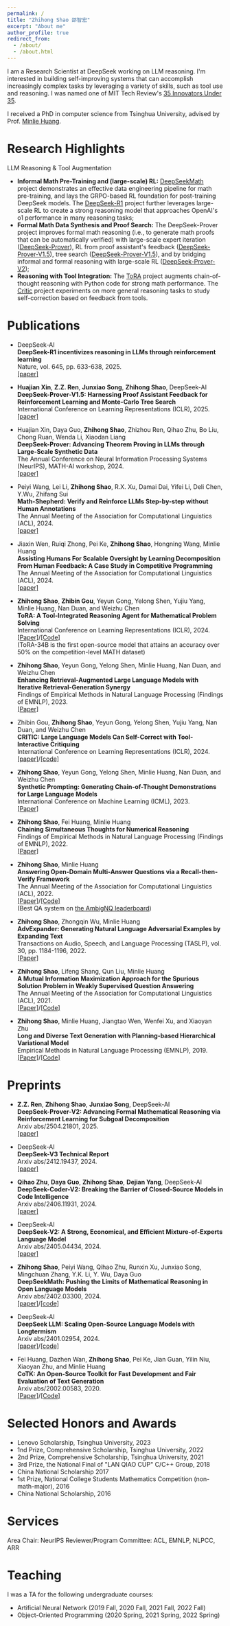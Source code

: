 ```yaml
---
permalink: /
title: "Zhihong Shao 邵智宏"
excerpt: "About me"
author_profile: true
redirect_from: 
  - /about/
  - /about.html
---
```


<!-- I did my Ph.D. at the [Conversational AI Group](http://coai.cs.tsinghua.edu.cn/), Department of Computer Science and Technology, Tsinghua University.
I'm fortunate to be advised by Prof. [Minlie Huang](http://coai.cs.tsinghua.edu.cn/hml). -->
<!-- Prior to joining CoAI, I received B.E. in Computer Science and Technology from Beihang University. -->

I am a Research Scientist at DeepSeek working on LLM reasoning.
I'm interested in building self-improving systems that can accomplish increasingly complex tasks by leveraging a variety of skills, such as tool use and reasoning.
I was named one of MIT Tech Review's [35 Innovators Under 35](https://tr35.mittrchina.com/annual-winner?title=2024).

I received a PhD in computer science from Tsinghua University, advised by Prof. [Minlie Huang](http://coai.cs.tsinghua.edu.cn/hml).

<!-- My recent work has focused on
+ Knowledge-grounded reasoning ([Iter-RetGen](https://arxiv.org/abs/2305.15294) & [RECTIFY](https://arxiv.org/abs/2110.08544))
+ Tool-augmented reasoning ([Synthetic Prompting](https://arxiv.org/abs/2302.00618), [ToRA](https://arxiv.org/abs/2309.17452), [Critic](https://arxiv.org/abs/2305.11738), [CANTOR](https://arxiv.org/abs/2211.16482) & [MIMAX](https://arxiv.org/abs/2106.07174))
+ Robust classification and text matching (e.g., paraphrase detection and natural language inference) ([AdvExpander](https://ieeexplore.ieee.org/document/9622188)) -->

Research Highlights
======
LLM Reasoning & Tool Augmentation
+ **Informal Math Pre-Training and (large-scale) RL:** [DeepSeekMath](https://arxiv.org/abs/2402.03300) project demonstrates an effective data engineering pipeline for math pre-training, and lays the GRPO-based RL foundation for post-training DeepSeek models. The [DeepSeek-R1](https://arxiv.org/abs/2501.12948) project further leverages large-scale RL to create a strong reasoning model that approaches OpenAI's o1 performance in many reasoning tasks;
+ **Formal Math Data Synthesis and Proof Search:** The DeepSeek-Prover project improves formal math reasoning (i.e., to generate math proofs that can be automatically verified) with large-scale expert iteration ([DeepSeek-Prover](https://arxiv.org/abs/2405.14333)), RL from proof assistant's feedback ([DeepSeek-Prover-V1.5](https://arxiv.org/abs/2408.08152)), tree search ([DeepSeek-Prover-V1.5](https://arxiv.org/abs/2408.08152)), and by bridging informal and formal reasoning with large-scale RL ([DeepSeek-Prover-V2](https://arxiv.org/abs/2504.21801));
+ **Reasoning with Tool Integration:** The [ToRA](https://arxiv.org/abs/2309.17452) project augments chain-of-thought reasoning with Python code for strong math performance. The [Critic](https://arxiv.org/abs/2305.11738) project experiments on more general reasoning tasks to study self-correction based on feedback from tools.

<!-- Education
======

+ 2019.9 - 2024.7: Ph.D. Student, Department of Computer Science and Technology, Tsinghua University
+ 2015.9 - 2019.6: B.E., Department of Computer Science and Technology, Beihang University -->

Publications
======

+ DeepSeek-AI \
  **DeepSeek-R1 incentivizes reasoning in LLMs through reinforcement learning**\
  Nature, vol. 645, pp. 633-638, 2025.\
  [[paper]](https://www.nature.com/articles/s41586-025-09422-z)

+ **Huajian Xin**, **Z.Z. Ren**, **Junxiao Song**, **Zhihong Shao**, DeepSeek-AI \
  **DeepSeek-Prover-V1.5: Harnessing Proof Assistant Feedback for Reinforcement Learning and Monte-Carlo Tree Search**\
  International Conference on Learning Representations (ICLR), 2025.\
  [[paper]](https://arxiv.org/abs/2408.08152)

+ Huajian Xin, Daya Guo, **Zhihong Shao**, Zhizhou Ren, Qihao Zhu, Bo Liu, Chong Ruan, Wenda Li, Xiaodan Liang \
  **DeepSeek-Prover: Advancing Theorem Proving in LLMs through Large-Scale Synthetic Data**\
  The Annual Conference on Neural Information Processing Systems (NeurIPS), MATH-AI workshop, 2024.\
  [[paper]](https://arxiv.org/abs/2405.14333)

+ Peiyi Wang, Lei Li, **Zhihong Shao**, R.X. Xu, Damai Dai, Yifei Li, Deli Chen, Y.Wu, Zhifang Sui\
  **Math-Shepherd: Verify and Reinforce LLMs Step-by-step without Human Annotations**\
  The Annual Meeting of the Association for Computational Linguistics (ACL), 2024.\
  [[paper]](https://arxiv.org/abs/2312.08935)

+ Jiaxin Wen, Ruiqi Zhong, Pei Ke, **Zhihong Shao**, Hongning Wang, Minlie Huang\
  **Assisting Humans For Scalable Oversight by Learning Decomposition From Human Feedback: A Case Study in Competitive Programming**\
  The Annual Meeting of the Association for Computational Linguistics (ACL), 2024.\
  [[paper]](https://openreview.net/pdf?id=A2WwF6b7dW)

+ **Zhihong Shao**, **Zhibin Gou**, Yeyun Gong, Yelong Shen, Yujiu Yang, Minlie Huang, Nan Duan, and Weizhu Chen\
  **ToRA: A Tool-Integrated Reasoning Agent for Mathematical Problem Solving**\
  International Conference on Learning Representations (ICLR), 2024.\
  [[Paper]](https://arxiv.org/abs/2309.17452)/[[Code]](https://github.com/microsoft/tora)\
  (ToRA-34B is the first open-source model that attains an accuracy over 50% on the competition-level MATH dataset)

+ **Zhihong Shao**, Yeyun Gong, Yelong Shen, Minlie Huang, Nan Duan, and Weizhu Chen\
  **Enhancing Retrieval-Augmented Large Language Models with Iterative Retrieval-Generation Synergy**\
  Findings of Empirical Methods in Natural Language Processing (Findings of EMNLP), 2023.\
  [[Paper]](https://arxiv.org/abs/2305.15294)

+ Zhibin Gou, **Zhihong Shao**, Yeyun Gong, Yelong Shen, Yujiu Yang, Nan Duan, and Weizhu Chen\
  **CRITIC: Large Language Models Can Self-Correct with Tool-Interactive Critiquing**\
  International Conference on Learning Representations (ICLR), 2024.\
  [[paper]](https://arxiv.org/abs/2305.11738)/[[code]](https://github.com/microsoft/ProphetNet/tree/master/CRITIC)

+ **Zhihong Shao**, Yeyun Gong, Yelong Shen, Minlie Huang, Nan Duan, and Weizhu Chen\
  **Synthetic Prompting: Generating Chain-of-Thought Demonstrations for Large Language Models**\
  International Conference on Machine Learning (ICML), 2023.\
  [[Paper]](https://arxiv.org/abs/2302.00618)

+ **Zhihong Shao**, Fei Huang, Minlie Huang\
  **Chaining Simultaneous Thoughts for Numerical Reasoning**\
  Findings of Empirical Methods in Natural Language Processing (Findings of EMNLP), 2022.\
  [[Paper]](https://arxiv.org/abs/2211.16482)

+ **Zhihong Shao**, Minlie Huang\
  **Answering Open-Domain Multi-Answer Questions via a Recall-then-Verify Framework**\
  The Annual Meeting of the Association for Computational Linguistics (ACL), 2022.\
  [[Paper]](https://arxiv.org/abs/2110.08544)/[[Code]](https://github.com/ZhihongShao/RECTIFY)\
  (Best QA system on [the AmbigNQ leaderboard](https://nlp.cs.washington.edu/ambigqa/leaderboard.html))

+ **Zhihong Shao**, Zhongqin Wu, Minlie Huang\
  **AdvExpander: Generating Natural Language Adversarial Examples by Expanding Text**\
  Transactions on Audio, Speech, and Language Processing (TASLP), vol. 30, pp. 1184-1196, 2022.\
  [[Paper]](https://ieeexplore.ieee.org/document/9622188)

+ **Zhihong Shao**, Lifeng Shang, Qun Liu, Minlie Huang\
  **A Mutual Information Maximization Approach for the Spurious Solution Problem in Weakly Supervised Question Answering**\
  The Annual Meeting of the Association for Computational Linguistics (ACL), 2021.\
  [[Paper]](https://arxiv.org/abs/2106.07174)/[[Code]](https://github.com/ZhihongShao/MIMAX)

+ **Zhihong Shao**, Minlie Huang, Jiangtao Wen, Wenfei Xu, and Xiaoyan Zhu\
  **Long and Diverse Text Generation with Planning-based Hierarchical Variational Model**\
  Empirical Methods in Natural Language Processing (EMNLP), 2019.\
  [[Paper]](https://arxiv.org/abs/1908.06605)/[[Code]](https://github.com/ZhihongShao/Planning-based-Hierarchical-Variational-Model)

Preprints
======

+ **Z.Z. Ren**, **Zhihong Shao**, **Junxiao Song**, DeepSeek-AI \
  **DeepSeek-Prover-V2: Advancing Formal Mathematical Reasoning via Reinforcement Learning for Subgoal Decomposition**\
  Arxiv abs/2504.21801, 2025.\
  [[paper]](https://arxiv.org/abs/2504.21801)

+ DeepSeek-AI \
  **DeepSeek-V3 Technical Report**\
  Arxiv abs/2412.19437, 2024.\
  [[paper]](https://arxiv.org/abs/2412.19437)

+ **Qihao Zhu**, **Daya Guo**, **Zhihong Shao**, **Dejian Yang**, DeepSeek-AI \
  **DeepSeek-Coder-V2: Breaking the Barrier of Closed-Source Models in Code Intelligence**\
  Arxiv abs/2406.11931, 2024.\
  [[paper]](https://arxiv.org/abs/2406.11931)

+ DeepSeek-AI \
  **DeepSeek-V2: A Strong, Economical, and Efficient Mixture-of-Experts Language Model**\
  Arxiv abs/2405.04434, 2024.\
  [[paper]](https://arxiv.org/abs/2405.04434)

+ **Zhihong Shao**, Peiyi Wang, Qihao Zhu, Runxin Xu, Junxiao Song, Mingchuan Zhang, Y.K. Li, Y. Wu, Daya Guo \
  **DeepSeekMath: Pushing the Limits of Mathematical Reasoning in Open Language Models**\
  Arxiv abs/2402.03300, 2024.\
  [[paper]](https://arxiv.org/abs/2402.03300)/[[code]](https://github.com/deepseek-ai/DeepSeek-Math)

+ DeepSeek-AI \
  **DeepSeek LLM: Scaling Open-Source Language Models with Longtermism**\
  Arxiv abs/2401.02954, 2024.\
  [[paper]](https://arxiv.org/abs/2401.02954)/[[code]](https://github.com/deepseek-ai/DeepSeek-LLM)

+ Fei Huang, Dazhen Wan, **Zhihong Shao**, Pei Ke, Jian Guan, Yilin Niu, Xiaoyan Zhu, and Minlie Huang\
  **CoTK: An Open-Source Toolkit for Fast Development and Fair Evaluation of Text Generation**\
  Arxiv abs/2002.00583, 2020.\
  [[Paper]](https://arxiv.org/abs/2002.00583)/[[Code]](https://github.com/thu-coai/cotk)

Selected Honors and Awards
======

+ Lenovo Scholarship, Tsinghua University, 2023
+ 1nd Prize, Comprehensive Scholarship, Tsinghua University, 2022
+ 2nd Prize, Comprehensive Scholarship, Tsinghua University, 2021
+ 3rd Prize, the National Final of "LAN QIAO CUP" C/C++ Group, 2018
+ China National Scholarship 2017
+ 1st Prize, National College Students Mathematics Competition (non-math-major), 2016
+ China National Scholarship, 2016

Services
======

Area Chair: NeurIPS
Reviewer/Program Committee: ACL, EMNLP, NLPCC, ARR

Teaching
======

I was a TA for the following undergraduate courses:

+ Artificial Neural Network (2019 Fall, 2020 Fall, 2021 Fall, 2022 Fall)
+ Object-Oriented Programming (2020 Spring, 2021 Spring, 2022 Spring)
